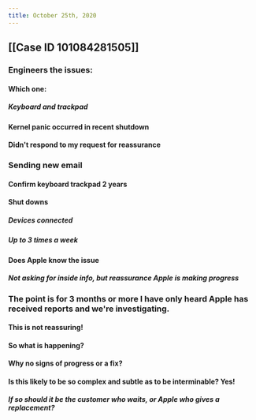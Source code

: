 ```yaml
---
title: October 25th, 2020
---
```


## [[Case ID 101084281505]]
### Engineers the issues:
#### Which one:
##### Keyboard and trackpad

#### Kernel panic occurred in recent shutdown

#### Didn't respond to my request for reassurance

### Sending new email
#### Confirm keyboard trackpad 2 years

#### Shut downs 
##### Devices connected

##### Up to 3 times a week

#### Does Apple know the issue
##### Not asking for inside info, but reassurance Apple is making progress

### The point is for 3 months or more **I have only heard Apple has received reports and we're investigating**. 
#### This is not reassuring!

#### So what is happening? 

#### Why no signs of progress or a fix?

#### Is this likely to be so complex and subtle as to be interminable? Yes!
##### If so should it be the customer who waits, or Apple who gives a replacement?
